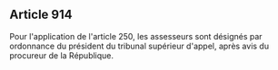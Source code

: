 Article 914
----
Pour l'application de l'article 250, les assesseurs sont désignés par ordonnance
du président du tribunal supérieur d'appel, après avis du procureur de la
République.
